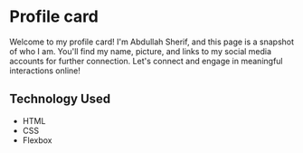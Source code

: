 # Profile card

Welcome to my profile card! I'm Abdullah Sherif, and this page is a snapshot of who I am. You'll find my name, picture, and links to my social media accounts for further connection. Let's connect and engage in meaningful interactions online!

## Technology Used

- HTML
- CSS
- Flexbox
  
